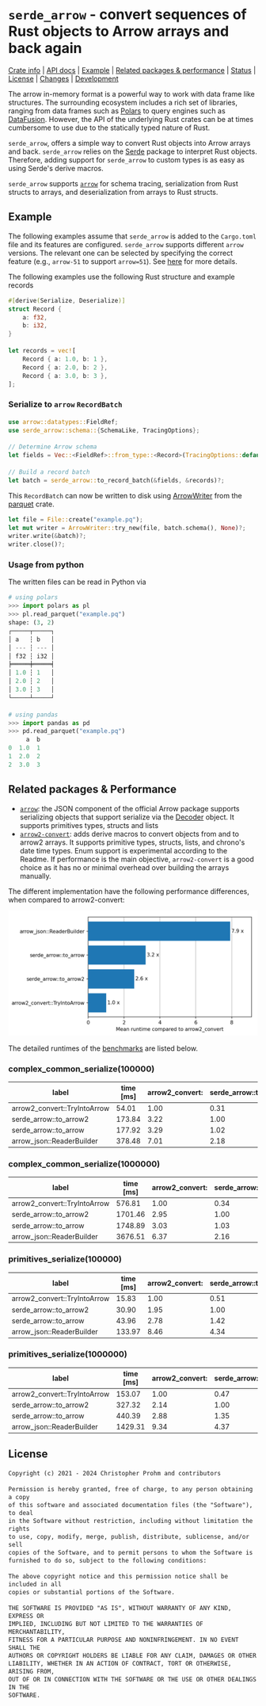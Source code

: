 # `serde_arrow` - convert sequences of Rust objects to Arrow arrays and back again

[Crate info](https://crates.io/crates/serde_arrow)
| [API docs](https://docs.rs/serde_arrow/latest/serde_arrow/)
| [Example](#example)
| [Related packages & performance](#related-packages--performance)
| [Status](serde_arrow/Status.md)
| [License](#license)
| [Changes](Changes.md)
| [Development](Development.md)

The arrow in-memory format is a powerful way to work with data frame like
structures. The surrounding ecosystem includes a rich set of libraries, ranging
from data frames such as [Polars][polars] to query engines such as
[DataFusion][datafusion]. However, the API of the underlying Rust crates can be
at times cumbersome to use due to the statically typed nature of Rust.

`serde_arrow`, offers a simple way to convert Rust objects into Arrow arrays and
back.  `serde_arrow` relies on the [Serde](https://serde.rs) package to
interpret Rust objects. Therefore, adding support for `serde_arrow` to custom
types is as easy as using Serde's derive macros.

`serde_arrow` supports [`arrow`][arrow] for schema tracing, serialization from
Rust structs to arrays, and deserialization from arrays to Rust structs.

[arrow]: https://docs.rs/arrow/latest/arrow/
[polars]: https://github.com/pola-rs/polars
[datafusion]: https://github.com/apache/arrow-datafusion/

## Example

The following examples assume that `serde_arrow` is added to the `Cargo.toml`
file and its features are configured. `serde_arrow` supports different `arrow`
versions. The relevant one can be selected by specifying the correct feature
(e.g., `arrow-51` to support `arrow=51`). See [here][feature-docs] for more
details.

[feature-docs]: https://docs.rs/serde_arrow/latest/serde_arrow/#features

The following examples use the following Rust structure and example records

```rust
#[derive(Serialize, Deserialize)]
struct Record {
    a: f32,
    b: i32,
}

let records = vec![
    Record { a: 1.0, b: 1 },
    Record { a: 2.0, b: 2 },
    Record { a: 3.0, b: 3 },
];
```

### Serialize to `arrow` `RecordBatch`

```rust
use arrow::datatypes::FieldRef;
use serde_arrow::schema::{SchemaLike, TracingOptions};

// Determine Arrow schema
let fields = Vec::<FieldRef>::from_type::<Record>(TracingOptions::default())?;

// Build a record batch
let batch = serde_arrow::to_record_batch(&fields, &records)?;
```

This `RecordBatch` can now be written to disk using [ArrowWriter] from the [parquet] crate.

[ArrowWriter]: https://docs.rs/parquet/latest/parquet/arrow/arrow_writer/struct.ArrowWriter.html
[parquet]: https://docs.rs/parquet/latest/parquet/


```rust
let file = File::create("example.pq");
let mut writer = ArrowWriter::try_new(file, batch.schema(), None)?;
writer.write(&batch)?;
writer.close()?;
```

### Usage from python

The written files can be read in Python via

```python
# using polars
>>> import polars as pl
>>> pl.read_parquet("example.pq")
shape: (3, 2)
┌─────┬─────┐
│ a   ┆ b   │
│ --- ┆ --- │
│ f32 ┆ i32 │
╞═════╪═════╡
│ 1.0 ┆ 1   │
│ 2.0 ┆ 2   │
│ 3.0 ┆ 3   │
└─────┴─────┘

# using pandas
>>> import pandas as pd
>>> pd.read_parquet("example.pq")
     a  b
0  1.0  1
1  2.0  2
2  3.0  3
```

## Related packages & Performance

- [`arrow`][arrow]: the JSON component of the official Arrow package supports
   serializing objects that support serialize via the [Decoder][serde-decoder]
   object. It supports primitives types, structs and lists
- [`arrow2-convert`][arrow2-convert]: adds derive macros to convert objects from
  and to arrow2 arrays. It supports primitive types, structs, lists, and
  chrono's date time types. Enum support is experimental according to the
  Readme. If performance is the main objective, `arrow2-convert` is a good
  choice as it has no or minimal overhead over building the arrays manually.

[serde-decoder]: https://docs.rs/arrow-json/latest/arrow_json/reader/struct.Decoder.html
[arrow2-convert]: https://github.com/DataEngineeringLabs/arrow2-convert

The different implementation have the following performance differences, when
compared to arrow2-convert:

![Time ](timings.png)

The detailed runtimes of the [benchmarks](./serde_arrow/benches/groups/) are listed below.

<!-- start:benchmarks -->
### complex_common_serialize(100000)

| label                        | time [ms] | arrow2_convert: | serde_arrow::to | serde_arrow::to | arrow_json::Rea |
|------------------------------|-----------|-----------------|-----------------|-----------------|-----------------|
| arrow2_convert::TryIntoArrow |     54.01 |            1.00 |            0.31 |            0.30 |            0.14 |
| serde_arrow::to_arrow2       |    173.84 |            3.22 |            1.00 |            0.98 |            0.46 |
| serde_arrow::to_arrow        |    177.92 |            3.29 |            1.02 |            1.00 |            0.47 |
| arrow_json::ReaderBuilder    |    378.48 |            7.01 |            2.18 |            2.13 |            1.00 |

### complex_common_serialize(1000000)

| label                        | time [ms] | arrow2_convert: | serde_arrow::to | serde_arrow::to | arrow_json::Rea |
|------------------------------|-----------|-----------------|-----------------|-----------------|-----------------|
| arrow2_convert::TryIntoArrow |    576.81 |            1.00 |            0.34 |            0.33 |            0.16 |
| serde_arrow::to_arrow2       |   1701.46 |            2.95 |            1.00 |            0.97 |            0.46 |
| serde_arrow::to_arrow        |   1748.89 |            3.03 |            1.03 |            1.00 |            0.48 |
| arrow_json::ReaderBuilder    |   3676.51 |            6.37 |            2.16 |            2.10 |            1.00 |

### primitives_serialize(100000)

| label                        | time [ms] | arrow2_convert: | serde_arrow::to | serde_arrow::to | arrow_json::Rea |
|------------------------------|-----------|-----------------|-----------------|-----------------|-----------------|
| arrow2_convert::TryIntoArrow |     15.83 |            1.00 |            0.51 |            0.36 |            0.12 |
| serde_arrow::to_arrow2       |     30.90 |            1.95 |            1.00 |            0.70 |            0.23 |
| serde_arrow::to_arrow        |     43.96 |            2.78 |            1.42 |            1.00 |            0.33 |
| arrow_json::ReaderBuilder    |    133.97 |            8.46 |            4.34 |            3.05 |            1.00 |

### primitives_serialize(1000000)

| label                        | time [ms] | arrow2_convert: | serde_arrow::to | serde_arrow::to | arrow_json::Rea |
|------------------------------|-----------|-----------------|-----------------|-----------------|-----------------|
| arrow2_convert::TryIntoArrow |    153.07 |            1.00 |            0.47 |            0.35 |            0.11 |
| serde_arrow::to_arrow2       |    327.32 |            2.14 |            1.00 |            0.74 |            0.23 |
| serde_arrow::to_arrow        |    440.39 |            2.88 |            1.35 |            1.00 |            0.31 |
| arrow_json::ReaderBuilder    |   1429.31 |            9.34 |            4.37 |            3.25 |            1.00 |

<!-- end:benchmarks -->

## License

```text
Copyright (c) 2021 - 2024 Christopher Prohm and contributors

Permission is hereby granted, free of charge, to any person obtaining a copy
of this software and associated documentation files (the "Software"), to deal
in the Software without restriction, including without limitation the rights
to use, copy, modify, merge, publish, distribute, sublicense, and/or sell
copies of the Software, and to permit persons to whom the Software is
furnished to do so, subject to the following conditions:

The above copyright notice and this permission notice shall be included in all
copies or substantial portions of the Software.

THE SOFTWARE IS PROVIDED "AS IS", WITHOUT WARRANTY OF ANY KIND, EXPRESS OR
IMPLIED, INCLUDING BUT NOT LIMITED TO THE WARRANTIES OF MERCHANTABILITY,
FITNESS FOR A PARTICULAR PURPOSE AND NONINFRINGEMENT. IN NO EVENT SHALL THE
AUTHORS OR COPYRIGHT HOLDERS BE LIABLE FOR ANY CLAIM, DAMAGES OR OTHER
LIABILITY, WHETHER IN AN ACTION OF CONTRACT, TORT OR OTHERWISE, ARISING FROM,
OUT OF OR IN CONNECTION WITH THE SOFTWARE OR THE USE OR OTHER DEALINGS IN THE
SOFTWARE.
```

